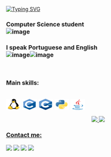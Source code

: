 
[![Typing SVG](https://readme-typing-svg.herokuapp.com/?color=4B0082&size=35&center=true&vCenter=true&width=1000&lines=Hi!,+I'm+Ueverton+Passos!;+:%29)](https://git.io/typing-svg)

 
  ### Computer Science student <br> ![image](https://user-images.githubusercontent.com/78693250/215757277-a4b5709c-e96f-46ce-8c00-a22dbfa1ca2f.png)<br>   
  ### I speak Portuguese and English<br>![image](https://user-images.githubusercontent.com/78693250/215757679-346da452-fb52-419c-8712-5db0cd3626ad.png)![image](https://user-images.githubusercontent.com/78693250/215757841-2bdb2f3d-c25d-43af-adef-d002254ab70b.png)

  <br>
       
  ### Main skills:
<div style="display: inline_block"><br>
  <img align="center" alt="Uev-Linux" height="30" width="40" src="https://raw.githubusercontent.com/devicons/devicon/master/icons/linux/linux-original.svg">
  <img align="center" alt="Uev-C++" height="30" width="40" src="https://github.com/devicons/devicon/blob/master/icons/c/c-original.svg">
  <img align="center" alt="Uev-C++" height="30" width="40" src="https://github.com/devicons/devicon/blob/master/icons/cplusplus/cplusplus-original.svg">
  <img align="center" alt="Uev-Python" height="30" width="40" src="https://raw.githubusercontent.com/devicons/devicon/master/icons/python/python-original.svg">
  <img align="center" alt="Uev-Python" height="30" width="40" src="https://github.com/devicons/devicon/blob/master/icons/java/java-original.svg">
 
</div>

  <br>

 <div align="center">
  <a href="https://github.com/uevertonpassos">
  <img height="180em" src="https://github-readme-stats.vercel.app/api?username=uevertonpassos&show_icons=true&theme=tokyonight&include_all_commits=true&count_private=true"/>
  <img height="180em" src="https://github-readme-stats.vercel.app/api/top-langs/?username=uevertonpassos&layout=compact&langs_count=7&theme=tokyonight"/>
</div>
  
  
  
 ### Contact me:
<div> 
  <a href="https://instagram.com/uevertonpassos" target="_blank"><img src="https://img.shields.io/badge/-Instagram-%23E4405F?style=for-the-badge&logo=instagram&logoColor=white" target="_blank"></a>
  <a href = "mailto:uevertonpassos96@gmail.com"><img src="https://img.shields.io/badge/-Gmail-%23333?style=for-the-badge&logo=gmail&logoColor=white" target="_blank"></a>
  <a href="https://www.linkedin.com/in/ueverton-passos-7959b5192/" target="_blank"><img src="https://img.shields.io/badge/-LinkedIn-%230077B5?style=for-the-badge&logo=linkedin&logoColor=white" target="_blank"></a> 
    <a href="https://img.shields.io/twitter/follow/uevertonpassos?style=social" target="_blank"><img src="https://img.shields.io/badge/-twitter-%230077B5?style=for-the-badge&logo=twitter&logoColor=white" target="_blank"></a>   
</div>
